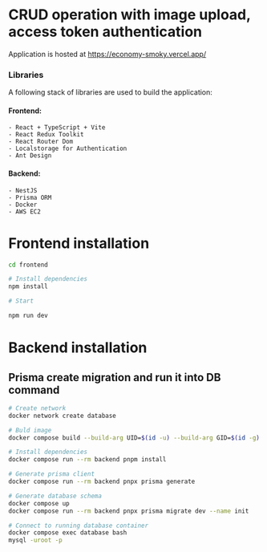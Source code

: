 # CRUD operation with image upload, access token authentication

Application is hosted at https://economy-smoky.vercel.app/

### Libraries

A following stack of libraries are used to build the application:

#### Frontend:

    - React + TypeScript + Vite
    - React Redux Toolkit
    - React Router Dom
    - Localstorage for Authentication
    - Ant Design

#### Backend:

    - NestJS
    - Prisma ORM
    - Docker
    - AWS EC2

# Frontend installation

```bash
cd frontend

# Install dependencies
npm install

# Start

npm run dev
```

# Backend installation

## Prisma create migration and run it into DB command

```bash
# Create network
docker network create database

# Buld image
docker compose build --build-arg UID=$(id -u) --build-arg GID=$(id -g) --no-cache

# Install dependencies
docker compose run --rm backend pnpm install

# Generate prisma client
docker compose run --rm backend pnpx prisma generate

# Generate database schema
docker compose up
docker compose run --rm backend pnpx prisma migrate dev --name init

# Connect to running database container
docker compose exec database bash
mysql -uroot -p
```
